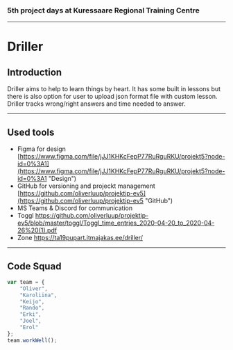 ### 5th project days at Kuressaare Regional Training Centre
---
# Driller

## Introduction
Driller aims to help to learn things by heart. It has some built in lessons but there is also option for user to upload json format file with custom lesson. Driller tracks wrong/right answers and time needed to answer.

---
## Used tools
* Figma for design [https://www.figma.com/file/jJJ1KHKcFepP77RuRguRKU/projekt5?node-id=0%3A1](https://www.figma.com/file/jJJ1KHKcFepP77RuRguRKU/projekt5?node-id=0%3A1 "Design")
* GitHub for versioning and projeckt management [https://github.com/oliverluup/projektip-ev5](https://github.com/oliverluup/projektip-ev5 "GitHub")
* MS Teams & Discord for communication
* Toggl https://github.com/oliverluup/projektip-ev5/blob/master/toggl/Toggl_time_entries_2020-04-20_to_2020-04-26%20(1).pdf
* Zone https://ta19pupart.itmajakas.ee/driller/

***

## Code Squad
```javascript
var team = {
    "Oliver",
    "Karoliina",
    "Keijo",
    "Rando",
    "Erki",
    "Joel",
    "Erol"
};
team.workWell();
```
